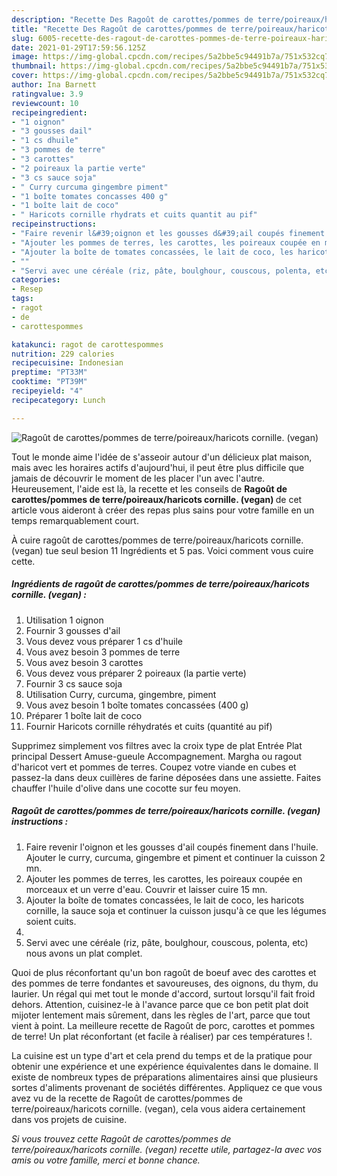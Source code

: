 ```yaml
---
description: "Recette Des Ragoût de carottes/pommes de terre/poireaux/haricots cornille. (vegan)"
title: "Recette Des Ragoût de carottes/pommes de terre/poireaux/haricots cornille. (vegan)"
slug: 6005-recette-des-ragout-de-carottes-pommes-de-terre-poireaux-haricots-cornille-vegan
date: 2021-01-29T17:59:56.125Z
image: https://img-global.cpcdn.com/recipes/5a2bbe5c94491b7a/751x532cq70/ragout-de-carottespommes-de-terrepoireauxharicots-cornille-vegan-photo-principale-de-la-recette.jpg
thumbnail: https://img-global.cpcdn.com/recipes/5a2bbe5c94491b7a/751x532cq70/ragout-de-carottespommes-de-terrepoireauxharicots-cornille-vegan-photo-principale-de-la-recette.jpg
cover: https://img-global.cpcdn.com/recipes/5a2bbe5c94491b7a/751x532cq70/ragout-de-carottespommes-de-terrepoireauxharicots-cornille-vegan-photo-principale-de-la-recette.jpg
author: Ina Barnett
ratingvalue: 3.9
reviewcount: 10
recipeingredient:
- "1 oignon"
- "3 gousses dail"
- "1 cs dhuile"
- "3 pommes de terre"
- "3 carottes"
- "2 poireaux la partie verte"
- "3 cs sauce soja"
- " Curry curcuma gingembre piment"
- "1 boîte tomates concasses 400 g"
- "1 boîte lait de coco"
- " Haricots cornille rhydrats et cuits quantit au pif"
recipeinstructions:
- "Faire revenir l&#39;oignon et les gousses d&#39;ail coupés finement dans l&#39;huile. Ajouter le curry, curcuma, gingembre et piment et continuer la cuisson 2 mn."
- "Ajouter les pommes de terres, les carottes, les poireaux coupée en morceaux et un verre d&#39;eau. Couvrir et laisser cuire 15 mn."
- "Ajouter la boîte de tomates concassées, le lait de coco, les haricots cornille, la sauce soja et continuer la cuisson jusqu&#39;à ce que les légumes soient cuits."
- ""
- "Servi avec une céréale (riz, pâte, boulghour, couscous, polenta, etc) nous avons un plat complet."
categories:
- Resep
tags:
- ragot
- de
- carottespommes

katakunci: ragot de carottespommes 
nutrition: 229 calories
recipecuisine: Indonesian
preptime: "PT33M"
cooktime: "PT39M"
recipeyield: "4"
recipecategory: Lunch

---
```



![Ragoût de carottes/pommes de terre/poireaux/haricots cornille. (vegan)](https://img-global.cpcdn.com/recipes/5a2bbe5c94491b7a/751x532cq70/ragout-de-carottespommes-de-terrepoireauxharicots-cornille-vegan-photo-principale-de-la-recette.jpg)

Tout le monde aime l'idée de s'asseoir autour d'un délicieux plat maison, mais avec les horaires actifs d'aujourd'hui, il peut être plus difficile que jamais de découvrir le moment de les placer l'un avec l'autre. Heureusement, l'aide est là, la recette et les conseils de <strong> Ragoût de carottes/pommes de terre/poireaux/haricots cornille. (vegan) </strong> de cet article vous aideront à créer des repas plus sains pour votre famille en un temps remarquablement court.

<!--inarticleads1-->

À cuire ragoût de carottes/pommes de terre/poireaux/haricots cornille. (vegan) tue seul besion 11 Ingrédients et 5 pas. Voici comment vous cuire cette.

##### Ingrédients de ragoût de carottes/pommes de terre/poireaux/haricots cornille. (vegan) :

1. Utilisation 1 oignon
1. Fournir 3 gousses d&#39;ail
1. Vous devez vous préparer 1 cs d&#39;huile
1. Vous avez besoin 3 pommes de terre
1. Vous avez besoin 3 carottes
1. Vous devez vous préparer 2 poireaux (la partie verte)
1. Fournir 3 cs sauce soja
1. Utilisation  Curry, curcuma, gingembre, piment
1. Vous avez besoin 1 boîte tomates concassées (400 g)
1. Préparer 1 boîte lait de coco
1. Fournir  Haricots cornille réhydratés et cuits (quantité au pif)


Supprimez simplement vos filtres avec la croix type de plat Entrée Plat principal Dessert Amuse-gueule Accompagnement. Margha ou ragout d&#39;haricot vert et pommes de terres. Coupez votre viande en cubes et passez-la dans deux cuillères de farine déposées dans une assiette. Faites chauffer l&#39;huile d&#39;olive dans une cocotte sur feu moyen. 

<!--inarticleads2-->

##### Ragoût de carottes/pommes de terre/poireaux/haricots cornille. (vegan) instructions :

1. Faire revenir l&#39;oignon et les gousses d&#39;ail coupés finement dans l&#39;huile. Ajouter le curry, curcuma, gingembre et piment et continuer la cuisson 2 mn.
1. Ajouter les pommes de terres, les carottes, les poireaux coupée en morceaux et un verre d&#39;eau. Couvrir et laisser cuire 15 mn.
1. Ajouter la boîte de tomates concassées, le lait de coco, les haricots cornille, la sauce soja et continuer la cuisson jusqu&#39;à ce que les légumes soient cuits.
1. 
1. Servi avec une céréale (riz, pâte, boulghour, couscous, polenta, etc) nous avons un plat complet.


Quoi de plus réconfortant qu&#39;un bon ragoût de boeuf avec des carottes et des pommes de terre fondantes et savoureuses, des oignons, du thym, du laurier. Un régal qui met tout le monde d&#39;accord, surtout lorsqu&#39;il fait froid dehors. Attention, cuisinez-le à l&#39;avance parce que ce bon petit plat doit mijoter lentement mais sûrement, dans les règles de l&#39;art, parce que tout vient à point. La meilleure recette de Ragoût de porc, carottes et pommes de terre! Un plat réconfortant (et facile à réaliser) par ces températures !. 

<!--inarticleads1-->

<p>
La cuisine est un type d'art et cela prend du temps et de la pratique pour obtenir une expérience et une expérience équivalentes dans le domaine. Il existe de nombreux types de préparations alimentaires ainsi que plusieurs sortes d'aliments provenant de sociétés différentes. Appliquez ce que vous avez vu de la recette de Ragoût de carottes/pommes de terre/poireaux/haricots cornille. (vegan), cela vous aidera certainement dans vos projets de cuisine.
</p>

<p>
<i>Si vous trouvez cette Ragoût de carottes/pommes de terre/poireaux/haricots cornille. (vegan) recette utile, partagez-la avec vos amis ou votre famille, merci et bonne chance.</i>
</p>
